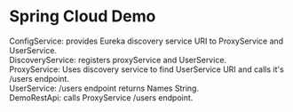 # Spring Cloud Demo

ConfigService: provides Eureka discovery service URI to ProxyService and UserService.  
DiscoveryService: registers proxyService and UserService.  
ProxyService: Uses discovery service to find UserService URI and calls it's /users endpoint.  
UserService: /users endpoint returns Names String.  
DemoRestApi: calls ProxyService /users endpoint.   
